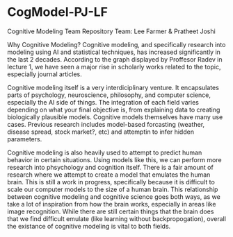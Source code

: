 # CogModel-PJ-LF
Cognitive Modeling Team Repository
Team: Lee Farmer & Pratheet Joshi

Why Cognitive Modeling?
Cognitive modeling, and specifically research into modeling using AI and statistical techniques, has increased significantly in the last 2 decades. According to the graph displayed by Proffesor Radev in lecture 1, we have seen a major rise in scholarly works related to the topic, especially journal articles. 

Cognitive modeling itself is a very interdiciplinary venture. It encapsulates parts of psychology, neuroscience, philosophy, and computer science, especially the AI side of things. The integration of each field varies depending on what your final objective is, from explaining data to creating biologically plausible models.  Cognitive models themselves have many use cases. Previous research includes model-based forcasting (weather, disease spread, stock market?, etc) and attemptin to infer hidden parameters.

Cognitive modeling is also heavily used to attempt to predict human behavior in certain situations. Using models like this, we can perform more research into phsychology and cognition itself. There is a fair amount of research where we attempt to create a model that emulates the human brain. This is still a work in progress, specifically because it is difficult to scale our computer models to the size of a human brain. This relationship between cognitive modeling and cognitive science goes both ways, as we take a lot of inspiration from how the brain works, especially in areas like image recognition. While there are still certain things that the brain does that we find difficult emulate (like learning without backpropogation), overall the existance of cognitive modeling is vital to both fields.